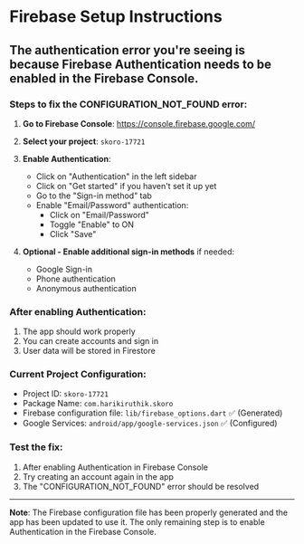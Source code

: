 # Firebase Setup Instructions

## The authentication error you're seeing is because Firebase Authentication needs to be enabled in the Firebase Console.

### Steps to fix the CONFIGURATION_NOT_FOUND error:

1. **Go to Firebase Console**: https://console.firebase.google.com/
2. **Select your project**: `skoro-17721`
3. **Enable Authentication**:
   - Click on "Authentication" in the left sidebar
   - Click on "Get started" if you haven't set it up yet
   - Go to the "Sign-in method" tab
   - Enable "Email/Password" authentication:
     - Click on "Email/Password"
     - Toggle "Enable" to ON
     - Click "Save"

4. **Optional - Enable additional sign-in methods** if needed:
   - Google Sign-in
   - Phone authentication
   - Anonymous authentication

### After enabling Authentication:

1. The app should work properly
2. You can create accounts and sign in
3. User data will be stored in Firestore

### Current Project Configuration:
- Project ID: `skoro-17721`
- Package Name: `com.harikiruthik.skoro`
- Firebase configuration file: `lib/firebase_options.dart` ✅ (Generated)
- Google Services: `android/app/google-services.json` ✅ (Configured)

### Test the fix:
1. After enabling Authentication in Firebase Console
2. Try creating an account again in the app
3. The "CONFIGURATION_NOT_FOUND" error should be resolved

---

**Note**: The Firebase configuration file has been properly generated and the app has been updated to use it. The only remaining step is to enable Authentication in the Firebase Console.
